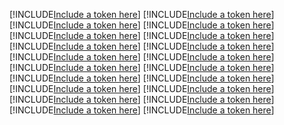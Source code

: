 [!INCLUDE[Include a token here](refs1522727161818/r1.md)]
[!INCLUDE[Include a token here](refs1522727161818/r2.md)]
[!INCLUDE[Include a token here](refs1522727161818/r3.md)]
[!INCLUDE[Include a token here](refs1522727161818/r4.md)]
[!INCLUDE[Include a token here](refs1522727161818/r5.md)]
[!INCLUDE[Include a token here](refs1522727161818/r6.md)]
[!INCLUDE[Include a token here](refs1522727161818/r7.md)]
[!INCLUDE[Include a token here](refs1522727161818/r8.md)]
[!INCLUDE[Include a token here](refs1522727161818/r9.md)]
[!INCLUDE[Include a token here](refs1522727161818/r10.md)]
[!INCLUDE[Include a token here](refs1522727161818/r11.md)]
[!INCLUDE[Include a token here](refs1522727161818/r12.md)]
[!INCLUDE[Include a token here](refs1522727161818/r13.md)]
[!INCLUDE[Include a token here](refs1522727161818/r14.md)]
[!INCLUDE[Include a token here](refs1522727161818/r15.md)]
[!INCLUDE[Include a token here](refs1522727161818/r16.md)]
[!INCLUDE[Include a token here](refs1522727161818/r17.md)]
[!INCLUDE[Include a token here](refs1522727161818/r18.md)]
[!INCLUDE[Include a token here](refs1522727161818/r19.md)]
[!INCLUDE[Include a token here](refs1522727161818/r20.md)]